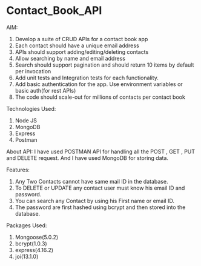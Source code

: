# Contact_Book_API

AIM: 
  1. Develop a suite of CRUD APIs for a contact book app
  2. Each contact should have a unique email address
  3. APIs should support adding/editing/deleting contacts
  4. Allow searching by name and email address
  5. Search should support pagination and should return 10 items by default per invocation
  6. Add unit tests and Integration tests for each functionality.
  7. Add basic authentication for the app. Use environment variables or basic auth(for rest APIs)
  8. The code should scale-out for millions of contacts per contact book

Technologies Used:
  1. Node JS
  2. MongoDB
  3. Express
  4. Postman

About API:
  I have used POSTMAN API for handling all the POST , GET , PUT and DELETE request.
  And I have used MongoDB for storing data.
  
Features:
  1. Any Two Contacts cannot have same mail ID in the database.
  2. To DELETE or UPDATE any contact user must know his email ID and password.
  3. You can search any Contact by using his First name or email ID.
  4. The password are first hashed using bcrypt and then stored into the database.
  
  
Packages Used:   	
  1. Mongoose(5.0.2)
  2. bcrypt(1.0.3)
  3. express(4.16.2)
  4. joi(13.1.0)
